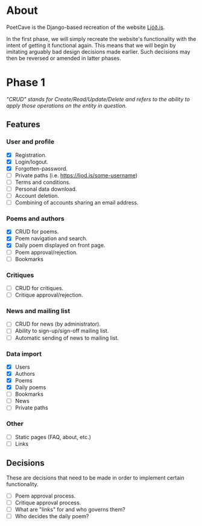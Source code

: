 # About

PoetCave is the Django-based recreation of the website [Ljóð.is](https://ljod.is).

In the first phase, we will simply recreate the website's functionality with the intent of getting it functional again. This means that we will begin by imitating arguably bad design decisions made earlier. Such decisions may then be reversed or amended in latter phases.

# Phase 1

*"CRUD" stands for Create/Read/Update/Delete and refers to the ability to apply those operations on the entity in question.*

## Features

### User and profile
- [x] Registration.
- [x] Login/logout.
- [x] Forgotten-password.
- [ ] Private paths (i.e. https://ljod.is/some-username)
- [ ] Terms and conditions.
- [ ] Personal data download.
- [ ] Account deletion.
- [ ] Combining of accounts sharing an email address.

### Poems and authors
- [x] CRUD for poems.
- [X] Poem navigation and search.
- [x] Daily poem displayed on front page.
- [ ] Poem approval/rejection.
- [ ] Bookmarks

### Critiques
- [ ] CRUD for critiques.
- [ ] Critique approval/rejection.

### News and mailing list
- [ ] CRUD for news (by administrator).
- [ ] Ability to sign-up/sign-off mailing list.
- [ ] Automatic sending of news to mailing list.

### Data import
- [x] Users
- [x] Authors
- [x] Poems
- [x] Daily poems
- [ ] Bookmarks
- [ ] News
- [ ] Private paths

### Other
- [ ] Static pages (FAQ, about, etc.)
- [ ] Links

## Decisions

These are decisions that need to be made in order to implement certain functionality.

- [ ] Poem approval process.
- [ ] Critique approval process.
- [ ] What are "links" for and who governs them?
- [ ] Who decides the daily poem?

